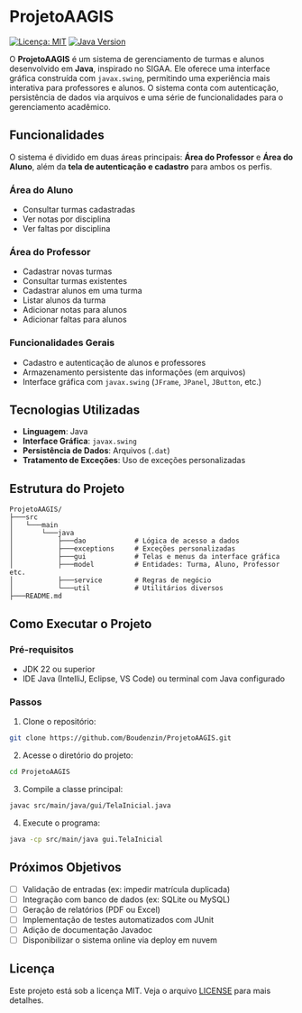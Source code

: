 # ProjetoAAGIS

[![Licença: MIT](https://img.shields.io/badge/Licen%C3%A7a-MIT-blue.svg)](https://opensource.org/licenses/MIT)
[![Java Version](https://img.shields.io/badge/Java-22%2B-red?logo=openjdk\&logoColor=white)](https://www.java.com/)

O **ProjetoAAGIS** é um sistema de gerenciamento de turmas e alunos desenvolvido em **Java**, inspirado no SIGAA. Ele oferece uma interface gráfica construída com `javax.swing`, permitindo uma experiência mais interativa para professores e alunos. O sistema conta com autenticação, persistência de dados via arquivos e uma série de funcionalidades para o gerenciamento acadêmico.

## Funcionalidades

O sistema é dividido em duas áreas principais: **Área do Professor** e **Área do Aluno**, além da **tela de autenticação e cadastro** para ambos os perfis.

### Área do Aluno

* Consultar turmas cadastradas
* Ver notas por disciplina
* Ver faltas por disciplina

### Área do Professor

* Cadastrar novas turmas
* Consultar turmas existentes
* Cadastrar alunos em uma turma
* Listar alunos da turma
* Adicionar notas para alunos
* Adicionar faltas para alunos

### Funcionalidades Gerais

* Cadastro e autenticação de alunos e professores
* Armazenamento persistente das informações (em arquivos)
* Interface gráfica com `javax.swing` (`JFrame`, `JPanel`, `JButton`, etc.)

## Tecnologias Utilizadas

* **Linguagem**: Java
* **Interface Gráfica**: `javax.swing`
* **Persistência de Dados**: Arquivos (`.dat`)
* **Tratamento de Exceções**: Uso de exceções personalizadas

## Estrutura do Projeto

```
ProjetoAAGIS/
├───src
│   └───main
│       └───java
│           ├───dao            # Lógica de acesso a dados
│           ├───exceptions     # Exceções personalizadas
│           ├───gui            # Telas e menus da interface gráfica
│           ├───model          # Entidades: Turma, Aluno, Professor etc.
│           ├───service        # Regras de negócio
│           └───util           # Utilitários diversos
├───README.md
```

## Como Executar o Projeto

### Pré-requisitos

* JDK 22 ou superior
* IDE Java (IntelliJ, Eclipse, VS Code) ou terminal com Java configurado

### Passos

1. Clone o repositório:

```bash
git clone https://github.com/Boudenzin/ProjetoAAGIS.git
```

2. Acesse o diretório do projeto:

```bash
cd ProjetoAAGIS
```

3. Compile a classe principal:

```bash
javac src/main/java/gui/TelaInicial.java
```

4. Execute o programa:

```bash
java -cp src/main/java gui.TelaInicial
```


## Próximos Objetivos

* [ ] Validação de entradas (ex: impedir matrícula duplicada)
* [ ] Integração com banco de dados (ex: SQLite ou MySQL)
* [ ] Geração de relatórios (PDF ou Excel)
* [ ] Implementação de testes automatizados com JUnit
* [ ] Adição de documentação Javadoc
* [ ] Disponibilizar o sistema online via deploy em nuvem

## Licença

Este projeto está sob a licença MIT. Veja o arquivo [LICENSE](LICENSE) para mais detalhes.
